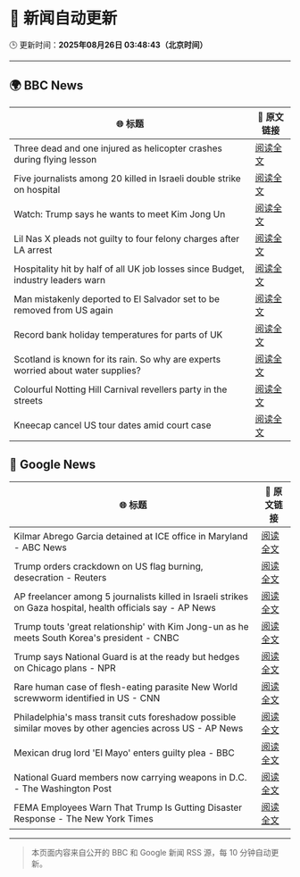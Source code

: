 # 🧠 新闻自动更新

🕒 更新时间：**2025年08月26日 03:48:43（北京时间）**

---

## 🌍 BBC News

| 🌐 标题 | 🔗 原文链接 |
|--------|-------------|
| Three dead and one injured as helicopter crashes during flying lesson | [阅读全文](https://www.bbc.com/news/articles/c87e22ryerlo?at_medium=RSS&at_campaign=rss) |
| Five journalists among 20 killed in Israeli double strike on hospital | [阅读全文](https://www.bbc.com/news/articles/cp89rp48246o?at_medium=RSS&at_campaign=rss) |
| Watch: Trump says he wants to meet Kim Jong Un | [阅读全文](https://www.bbc.com/news/videos/c4gzy1qjrpxo?at_medium=RSS&at_campaign=rss) |
| Lil Nas X pleads not guilty to four felony charges after LA arrest | [阅读全文](https://www.bbc.com/news/articles/cly4ey0nm7xo?at_medium=RSS&at_campaign=rss) |
| Hospitality hit by half of all UK job losses since Budget, industry leaders warn | [阅读全文](https://www.bbc.com/news/articles/c05ey2ypp92o?at_medium=RSS&at_campaign=rss) |
| Man mistakenly deported to El Salvador set to be removed from US again | [阅读全文](https://www.bbc.com/news/articles/c04ryk6ed5lo?at_medium=RSS&at_campaign=rss) |
| Record bank holiday temperatures for parts of UK | [阅读全文](https://www.bbc.com/news/articles/cj6yp0j7znxo?at_medium=RSS&at_campaign=rss) |
| Scotland is known for its rain. So why are experts worried about water supplies? | [阅读全文](https://www.bbc.com/news/articles/c0qly7g9pepo?at_medium=RSS&at_campaign=rss) |
| Colourful Notting Hill Carnival revellers party in the streets | [阅读全文](https://www.bbc.com/news/articles/c4gjyyd2320o?at_medium=RSS&at_campaign=rss) |
| Kneecap cancel US tour dates amid court case | [阅读全文](https://www.bbc.com/news/articles/c99m2zne0y9o?at_medium=RSS&at_campaign=rss) |

## 📰 Google News

| 🌐 标题 | 🔗 原文链接 |
|--------|-------------|
| Kilmar Abrego Garcia detained at ICE office in Maryland - ABC News | [阅读全文](https://news.google.com/rss/articles/CBMipgFBVV95cUxPYWdhNzRKNWRvSW5KTVlVb2JqMXRoTklYSE5zaVYxZDdldGJILV94YzFtQWFWRllNSVlUS2JmU25RTG9uZnRWN1FKVWNNR29CblZfUzVmaVlsS011dXRXYWZuM1l0WmlNbFN2UExtekZyRHNCdVZ3ZGJnZFFkckJoc2hybFZzS3J2LXZxQ3M5eGpwZ3ZkRlcwSnlCb0haOW1CSldlMXN30gGrAUFVX3lxTE5tSDV6VHV1bVFmWGE2dF9JUmRhTkVFa0tZNzNSRlEtalhKcVdJTzJUMWFaX3NtTHBmMVdNNFR4RUN6SmxRZ3dOankwOG0zWjlydGhXb1ZQTFJlYWo0X0FJMzRfblZ1bUNGYUdWYkRCVmd3OU0zMjhibHVnSFJReWY4WEhrcTNoWHZrSy10a2d4ZFNHN1FsWHpTUVhTU0NOUVVMbHZYZC1rOGRLaw?oc=5) |
| Trump orders crackdown on US flag burning, desecration - Reuters | [阅读全文](https://news.google.com/rss/articles/CBMimwFBVV95cUxPdlVfR3NCS3BvTWg4Q2RHTFFUOGxrNWVyOURQRVlGcjZPbHBhT2V2TkhMZjliYVBLMjl0azJqMGRNOTNia0FkQTExbHRRMVdZLUUyRTNGNEVXckF5b2FQVWtVNDNQNzUzalN6U1Nab3hrVjkwRnRLOUQ3LTdnVkRLclNhQ3NsZ1RFeXBtUUV4dGpSTXB1a3JpNC1NNA?oc=5) |
| AP freelancer among 5 journalists killed in Israeli strikes on Gaza hospital, health officials say - AP News | [阅读全文](https://news.google.com/rss/articles/CBMinAFBVV95cUxNTDNRUGFPdmxPclVMZW5GU2l4YUJSZXBuckF2TEU2VkFBVjQyOWg2SmR6aC1sU0RvWG10a2h1QnU3cUdDVlFta3EtcTJqSmt5R2J6dUs1R1IyRXVTOFBrN1J0bEtCUWZUOE1pZS1kVzhDRzc2OUEyeElyR0poNmV2NWdNdEFtNnJpZVBGeEVDVV9pY2lIcVYyc0UtZkU?oc=5) |
| Trump touts 'great relationship' with Kim Jong-un as he meets South Korea's president - CNBC | [阅读全文](https://news.google.com/rss/articles/CBMihAFBVV95cUxNY1M3VTVfaFpvY01uOW5aeHBDbld4ZzhldzJ2V2U1QXB5NU5KYm1PNXFfbVZxcUVERVpaeWhvemg1TGlCZTY4bGMwMHpyRTJxLTc4eW1CUkhiTTExNVhMY1llNExFMVdtTXMzMnZJVGM2TlZsem5FQTVWaVg2cXIyOE5yZnDSAYoBQVVfeXFMUGRxQ1hjai1WZkNiQktzUGVCSHFyOU0zUEFLa2o1NFRYckRYM1lrODZkOWJaY3NkbU1IQnp6X1k5azBuZVRnYnh0MEhLVWVPWHVBaFR6SDBBa1VKenZaTHE0bDBqYkVoc09PV05uTDc2QXdkT01ZcDJycWpEUlZDaV8yMmtMWGQ2anVn?oc=5) |
| Trump says National Guard is at the ready but hedges on Chicago plans - NPR | [阅读全文](https://news.google.com/rss/articles/CBMikwFBVV95cUxPX3VoVzlLS0NMRzRHU081OUV6RmxZZjZhSEoteVZvS1pSOXJyTHR5bHN3QldMTUtQcDcwN2gyTDMwdjVZRVFFTnRZQ3gtT1BxbGhNU1ZYUzc1ZkZuU3JUNmQxcnNBdnJac25tSm45TFV0anpJMS1EQy00c0EtVlUwSXdsYk5NS05WZG1xMWlfZExoX28?oc=5) |
| Rare human case of flesh-eating parasite New World screwworm identified in US - CNN | [阅读全文](https://news.google.com/rss/articles/CBMie0FVX3lxTE9uOEZZYTJhZTdXLUVveXM3cDVLUVI0Uk9oeWxXU1dCeFdvRmxhWi1zWHFEUi1leWIwSE55WVNoTlUzVWI1UFJZSkdhdVZyRDVCZjFQMmZxRHlCbV84a19udFQ4UWs0NkpKNU0wbWJIM0l5aUFrR1REZjNMOA?oc=5) |
| Philadelphia's mass transit cuts foreshadow possible similar moves by other agencies across US - AP News | [阅读全文](https://news.google.com/rss/articles/CBMinwFBVV95cUxPVURhZlVBVlpCazdTaDVTbDhtdjNsR3IxaHZaNlF3Ulhrc0ZjSXZFVElXcjBwUkNNOFVWSkxKaGppdEd4bzl0X0wyUDl4ZEYtYTVSLWpDOVFIWmhzazYwVkFTYTFVTHgxQUJaWWFTekh0ODhrY3JsZHlFeGQwR3h1SThiRktjMk0zTElSQW9vSThCYzF6UjRhMVpGbHVDQnc?oc=5) |
| Mexican drug lord 'El Mayo' enters guilty plea - BBC | [阅读全文](https://news.google.com/rss/articles/CBMiWkFVX3lxTFBKSWNLQmtldnVKME9tSEFRRVRKbThaMEltc0VrX0NLa2ZIbTZsUG9sTTQxWHdTMmkxSV9YcHA2a1VmSUtpRnVmMWM5cTM2TEFvR2RtbmV6SThfQdIBX0FVX3lxTE9DNUctSlRDd1lsaWtFVmpYUC15VHVNNU9qaEhuRGRrcmZ0SjkxbWFKWEhyeHNPb3hwMEdzS1M5RDNpNEJZTjhJX0tpUW4xcWNKTmlObkl6aThzWEExaF9F?oc=5) |
| National Guard members now carrying weapons in D.C. - The Washington Post | [阅读全文](https://news.google.com/rss/articles/CBMiiwFBVV95cUxOaHVBbEtOQk0zOV9PaDJqLTExLU1QcG9Nc1FIaXpIQzhvZDcxVEw5YzRJSWR6V0lIbGtaeXBGNnpaRkVjbm5sckxoMTlWRF83VGltalRVN0djRUwxQUpqNkxVRDc0LTB0dXJhQ20yRlMtQUpkZDVEWDExX094VHRjSjVaUmZ1NjV6dE1N?oc=5) |
| FEMA Employees Warn That Trump Is Gutting Disaster Response - The New York Times | [阅读全文](https://news.google.com/rss/articles/CBMiiwFBVV95cUxOcTRiWDFTSVpVVnhWNXJIYmppXzBRU1hUVkQzQU42Z0dGMGRtRjZwM3BFaFZhcTVPVG1vLUF1UW12WVc2SjVnZnZnR08zWE1fMjBZTk1JSUUtVTBraDRadWtZZFpEZy02UTBNa2JWLUdZNUVyZmlxdDhWYmNBbklSVndfQWxTd1VwZ0I0?oc=5) |

---
> 本页面内容来自公开的 BBC 和 Google 新闻 RSS 源，每 10 分钟自动更新。